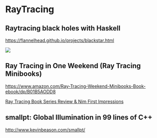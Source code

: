 # RayTracing

## Raytracing black holes with Haskell
https://flannelhead.github.io/projects/blackstar.html

![](https://flannelhead.github.io/images/lensing-disk-bloomed-960.png)

## Ray Tracing in One Weekend (Ray Tracing Minibooks)
https://www.amazon.com/Ray-Tracing-Weekend-Minibooks-Book-ebook/dp/B01B5AODD8

[Ray Tracing Book Series Review & Nim First Impressions](https://16bpp.net/blog/post/ray-tracing-book-series-review-nim-first-impressions)

## smallpt: Global Illumination in 99 lines of C++
http://www.kevinbeason.com/smallpt/




